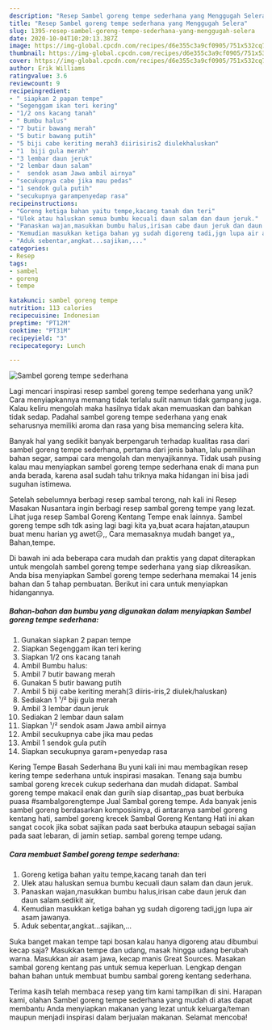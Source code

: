 ```yaml
---
description: "Resep Sambel goreng tempe sederhana yang Menggugah Selera"
title: "Resep Sambel goreng tempe sederhana yang Menggugah Selera"
slug: 1395-resep-sambel-goreng-tempe-sederhana-yang-menggugah-selera
date: 2020-10-04T10:20:13.387Z
image: https://img-global.cpcdn.com/recipes/d6e355c3a9cf0905/751x532cq70/sambel-goreng-tempe-sederhana-foto-resep-utama.jpg
thumbnail: https://img-global.cpcdn.com/recipes/d6e355c3a9cf0905/751x532cq70/sambel-goreng-tempe-sederhana-foto-resep-utama.jpg
cover: https://img-global.cpcdn.com/recipes/d6e355c3a9cf0905/751x532cq70/sambel-goreng-tempe-sederhana-foto-resep-utama.jpg
author: Erik Williams
ratingvalue: 3.6
reviewcount: 9
recipeingredient:
- " siapkan 2 papan tempe"
- "Segenggam ikan teri kering"
- "1/2 ons kacang tanah"
- " Bumbu halus"
- "7 butir bawang merah"
- "5 butir bawang putih"
- "5 biji cabe keriting merah3 diirisiris2 diulekhaluskan"
- "1  biji gula merah"
- "3 lembar daun jeruk"
- "2 lembar daun salam"
- "  sendok asam Jawa ambil airnya"
- "secukupnya cabe jika mau pedas"
- "1 sendok gula putih"
- "secukupnya garampenyedap rasa"
recipeinstructions:
- "Goreng ketiga bahan yaitu tempe,kacang tanah dan teri"
- "Ulek atau haluskan semua bumbu kecuali daun salam dan daun jeruk."
- "Panaskan wajan,masukkan bumbu halus,irisan cabe daun jeruk dan daun salam.sedikit air,"
- "Kemudian masukkan ketiga bahan yg sudah digoreng tadi,jgn lupa air asam jawanya."
- "Aduk sebentar,angkat...sajikan,..."
categories:
- Resep
tags:
- sambel
- goreng
- tempe

katakunci: sambel goreng tempe 
nutrition: 113 calories
recipecuisine: Indonesian
preptime: "PT12M"
cooktime: "PT31M"
recipeyield: "3"
recipecategory: Lunch

---
```



![Sambel goreng tempe sederhana](https://img-global.cpcdn.com/recipes/d6e355c3a9cf0905/751x532cq70/sambel-goreng-tempe-sederhana-foto-resep-utama.jpg)

Lagi mencari inspirasi resep sambel goreng tempe sederhana yang unik? Cara menyiapkannya memang tidak terlalu sulit namun tidak gampang juga. Kalau keliru mengolah maka hasilnya tidak akan memuaskan dan bahkan tidak sedap. Padahal sambel goreng tempe sederhana yang enak seharusnya memiliki aroma dan rasa yang bisa memancing selera kita.

Banyak hal yang sedikit banyak berpengaruh terhadap kualitas rasa dari sambel goreng tempe sederhana, pertama dari jenis bahan, lalu pemilihan bahan segar, sampai cara mengolah dan menyajikannya. Tidak usah pusing kalau mau menyiapkan sambel goreng tempe sederhana enak di mana pun anda berada, karena asal sudah tahu triknya maka hidangan ini bisa jadi suguhan istimewa.

Setelah sebelumnya berbagi resep sambal terong, nah kali ini Resep Masakan Nusantara ingin berbagi resep sambal goreng tempe yang lezat. Lihat juga resep Sambal Goreng Kentang Tempe enak lainnya. Sambel goreng tempe sdh tdk asing lagi bagi kita ya,buat acara hajatan,ataupun buat menu harian yg awet😑,, Cara memasaknya mudah banget ya,, Bahan,tempe.


Di bawah ini ada beberapa cara mudah dan praktis yang dapat diterapkan untuk mengolah sambel goreng tempe sederhana yang siap dikreasikan. Anda bisa menyiapkan Sambel goreng tempe sederhana memakai 14 jenis bahan dan 5 tahap pembuatan. Berikut ini cara untuk menyiapkan hidangannya.

<!--inarticleads1-->

##### Bahan-bahan dan bumbu yang digunakan dalam menyiapkan Sambel goreng tempe sederhana:

1. Gunakan  siapkan 2 papan tempe
1. Siapkan Segenggam ikan teri kering
1. Siapkan 1/2 ons kacang tanah
1. Ambil  Bumbu halus:
1. Ambil 7 butir bawang merah
1. Gunakan 5 butir bawang putih
1. Ambil 5 biji cabe keriting merah(3 diiris-iris,2 diulek/haluskan)
1. Sediakan 1 ¹/² biji gula merah
1. Ambil 3 lembar daun jeruk
1. Sediakan 2 lembar daun salam
1. Siapkan  ¹/² sendok asam Jawa ambil airnya
1. Ambil secukupnya cabe jika mau pedas
1. Ambil 1 sendok gula putih
1. Siapkan secukupnya garam+penyedap rasa


Kering Tempe Basah Sederhana Bu yuni kali ini mau membagikan resep kering tempe sederhana untuk inspirasi masakan. Tenang saja bumbu sambal goreng krecek cukup sederhana dan mudah didapat. Sambal goreng tempe makacil enak dan gurih siap disantap,,pas buat berbuka puasa #sambalgorengtempe Jual Sambal goreng tempe. Ada banyak jenis sambel goreng berdasarkan komposisinya, di antaranya sambel goreng kentang hati, sambel goreng krecek Sambal Goreng Kentang Hati ini akan sangat cocok jika sobat sajikan pada saat berbuka ataupun sebagai sajian pada saat lebaran, di jamin setiap. sambal goreng tempe udang. 

<!--inarticleads2-->

##### Cara membuat Sambel goreng tempe sederhana:

1. Goreng ketiga bahan yaitu tempe,kacang tanah dan teri
1. Ulek atau haluskan semua bumbu kecuali daun salam dan daun jeruk.
1. Panaskan wajan,masukkan bumbu halus,irisan cabe daun jeruk dan daun salam.sedikit air,
1. Kemudian masukkan ketiga bahan yg sudah digoreng tadi,jgn lupa air asam jawanya.
1. Aduk sebentar,angkat...sajikan,...


Suka banget makan tempe tapi bosan kalau hanya digoreng atau dibumbui kecap saja? Masukkan tempe dan udang, masak hingga udang berubah warna. Masukkan air asam jawa, kecap manis Great Sources. Masakan sambal goreng kentang pas untuk semua keperluan. Lengkap dengan bahan bahan untuk membuat bumbu sambal goreng kentang sederhana. 

Terima kasih telah membaca resep yang tim kami tampilkan di sini. Harapan kami, olahan Sambel goreng tempe sederhana yang mudah di atas dapat membantu Anda menyiapkan makanan yang lezat untuk keluarga/teman maupun menjadi inspirasi dalam berjualan makanan. Selamat mencoba!
